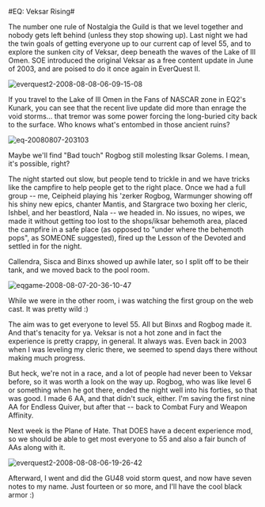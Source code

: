 #EQ: Veksar Rising#

The number one rule of Nostalgia the Guild is that we level together and nobody gets left behind (unless they stop showing up). Last night we had the twin goals of getting everyone up to our current cap of level 55, and to explore the sunken city of Veksar, deep beneath the waves of the Lake of Ill Omen. SOE introduced the original Veksar as a free content update in June of 2003, and are poised to do it once again in EverQuest II.

![](http://westkarana.com/wp-content/uploads/2008/08/everquest2-2008-08-08-06-09-15-08.jpg "everquest2-2008-08-08-06-09-15-08")

If you travel to the Lake of Ill Omen in the Fans of NASCAR zone in EQ2's Kunark, you can see that the recent live update did more than enrage the void storms... that tremor was some power forcing the long-buried city back to the surface. Who knows what's entombed in those ancient ruins?

![](http://westkarana.com/wp-content/uploads/2008/08/eq-20080807-203103.jpg "eq-20080807-203103")

Maybe we'll find "Bad touch" Rogbog still molesting Iksar Golems. I mean, it's possible, right?

The night started out slow, but people tend to trickle in and we have tricks like the campfire to help people get to the right place. Once we had a full group -- me, Ceipheid playing his 'zerker Rogbog, Warmunger showing off his shiny new epics, chanter Mantis, and Stargrace two boxing her cleric, Ishbel, and her beastlord, Nala -- we headed in. No issues, no wipes, we made it without getting too lost to the shops/iksar behemoth area, placed the campfire in a safe place (as opposed to "under where the behemoth pops", as SOMEONE suggested), fired up the Lesson of the Devoted and settled in for the night.

Callendra, Sisca and Binxs showed up awhile later, so I split off to be their tank, and we moved back to the pool room.

![](http://westkarana.com/wp-content/uploads/2008/08/eqgame-2008-08-07-20-36-10-47.jpg "eqgame-2008-08-07-20-36-10-47")

While we were in the other room, i was watching the first group on the web cast. It was pretty wild :) 

The aim was to get everyone to level 55. All but Binxs and Rogbog made it. And that's tenacity for ya. Veksar is not a hot zone and in fact the experience is pretty crappy, in general. It always was. Even back in 2003 when I was leveling my cleric there, we seemed to spend days there without making much progress.

But heck, we're not in a race, and a lot of people had never been to Veksar before, so it was worth a look on the way up. Rogbog, who was like level 6 or something when he got there, ended the night well into his forties, so that was good. I made 6 AA, and that didn't suck, either. I'm saving the first nine AA for Endless Quiver, but after that -- back to Combat Fury and Weapon Affinity.

Next week is the Plane of Hate. That DOES have a decent experience mod, so we should be able to get most everyone to 55 and also a fair bunch of AAs along with it.

![](http://westkarana.com/wp-content/uploads/2008/08/everquest2-2008-08-08-06-19-26-42.jpg "everquest2-2008-08-08-06-19-26-42")

Afterward, I went and did the GU48 void storm quest, and now have seven notes to my name. Just fourteen or so more, and I'll have the cool black armor :)

